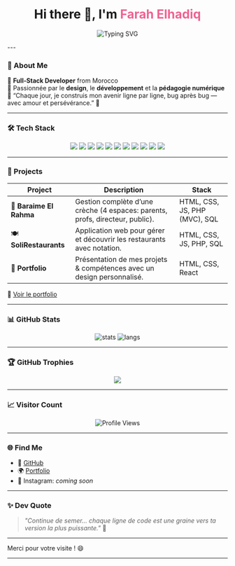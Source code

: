 <h1 align="center">Hi there 👋, I'm <span style="color:#f06292;">Farah Elhadiq</span></h1>

<p align="center">
  <img src="https://readme-typing-svg.demolab.com?font=Fira+Code&size=24&pause=1000&color=F06292&center=true&vCenter=true&width=500&lines=Full+Stack+Web+Developer;Passionate+about+Design+%26+Coding;Creative+Problem+Solver+%F0%9F%92%A1" alt="Typing SVG" />
</p> 
---

### 💫 About Me
🔸 **Full‑Stack Developer** from Morocco  
🔸 Passionnée par le **design**, le **développement** et la **pédagogie numérique**  
🔸 “Chaque jour, je construis mon avenir ligne par ligne, bug après bug — avec amour et persévérance.” 💫

---

### 🛠️ Tech Stack

<div align="center">
  <img src="https://img.shields.io/badge/HTML5-E34F26?logo=html5&style=for-the-badge&logoColor=white" />
  <img src="https://img.shields.io/badge/CSS3-1572B6?logo=css3&style=for-the-badge&logoColor=white" />
  <img src="https://img.shields.io/badge/JavaScript-F7DF1E?logo=javascript&style=for-the-badge&logoColor=black" />
  <img src="https://img.shields.io/badge/React-61DAFB?logo=react&style=for-the-badge&logoColor=black" />
  <img src="https://img.shields.io/badge/TailwindCSS-38B2AC?logo=tailwind-css&style=for-the-badge&logoColor=white" />
  <img src="https://img.shields.io/badge/PHP-777BB4?logo=php&style=for-the-badge&logoColor=white" />
  <img src="https://img.shields.io/badge/MySQL-4479A1?logo=mysql&style=for-the-badge&logoColor=white" />
  <img src="https://img.shields.io/badge/Git-F05032?logo=git&style=for-the-badge&logoColor=white" />
  <img src="https://img.shields.io/badge/GitHub-181717?logo=github&style=for-the-badge" />
  <img src="https://img.shields.io/badge/Figma-F24E1E?logo=figma&style=for-the-badge" />
  <img src="https://img.shields.io/badge/Canva-00C4CC?logo=canva&style=for-the-badge" />
</div>

---

### 🌟 Projects

| Project | Description | Stack |
|--------|-------------|--------|
| 🧸 **Baraime El Rahma** | Gestion complète d’une crèche (4 espaces: parents, profs, directeur, public). | HTML, CSS, JS, PHP (MVC), SQL |
| 🍽️ **SoliRestaurants** | Application web pour gérer et découvrir les restaurants avec notation. | HTML, CSS, JS, PHP, SQL |
| 🎨 **Portfolio** | Présentation de mes projets & compétences avec un design personnalisé. | HTML, CSS, React |

🔗 [Voir le portfolio](https://portfoliofarahelhadiq.netlify.app/)

---

### 📊 GitHub Stats

<p align="center">
  <img src="https://github-readme-stats.vercel.app/api?username=Farahelhadiq&show_icons=true&theme=radical" alt="stats" />
  <img src="https://github-readme-stats.vercel.app/api/top-langs/?username=Farahelhadiq&layout=compact&theme=radical" alt="langs" />
</p>

---

### 🏆 GitHub Trophies

<p align="center">
  <img src="https://github-profile-trophy.vercel.app/?username=Farahelhadiq&theme=radical&margin-w=15&margin-h=15" />
</p>

---

### 📈 Visitor Count

<p align="center">
  <img src="https://komarev.com/ghpvc/?username=Farahelhadiq&style=flat-square&color=brightgreen" alt="Profile Views" />
</p>

---

### 🌐 Find Me

- 💼 [GitHub](https://github.com/Farahelhadiq)
- 🌍 [Portfolio](https://portfoliofarahelhadiq.netlify.app)
- 📸 Instagram: *coming soon*

---

### ✨ Dev Quote

> *"Continue de semer… chaque ligne de code est une graine vers ta version la plus puissante."* 🌱

---

Merci pour votre visite ! 😄

---
